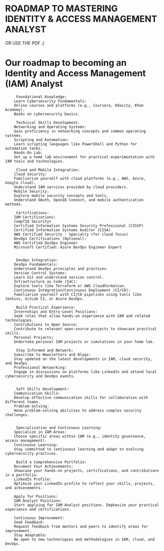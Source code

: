 # ROADMAP TO MASTERING IDENTITY & ACCESS MANAGEMENT ANALYST

OR USE THE PDF ;)



# Our roadmap to becoming an Identity and Access Management (IAM) Analyst

         Foundational Knowledge:
        Learn Cybersecurity Fundamentals:
        Online courses and platforms (e.g., Coursera, Udacity, Khan Academy).
        Books on cybersecurity basics.
        
         Technical Skills Development:
        Networking and Operating Systems:
        Gain proficiency in networking concepts and common operating systems.
        Scripting and Automation:
        Learn scripting languages like PowerShell and Python for automation tasks.
        Hands-On Lab:
        Set up a home lab environment for practical experimentation with IAM tools and technologies.
        
         Cloud and Mobile Integration:
        Cloud Security:
        Familiarize yourself with cloud platforms (e.g., AWS, Azure, Google Cloud).
        Understand IAM services provided by cloud providers.
        Mobile Security:
        Explore mobile security concepts and tools.
        Understand OAuth, OpenID Connect, and mobile authentication methods.
        
         Certifications:
        IAM Certifications:
        CompTIA Security+
        Certified Information Systems Security Professional (CISSP)
        Certified Information Systems Auditor (CISA)
        AWS Certified Security - Specialty (for cloud focus)
        DevOps Certifications (Optional):
        AWS Certified DevOps Engineer
        Microsoft Certified: Azure DevOps Engineer Expert
        
        
         DevOps Integration:
        DevOps Fundamentals:
        Understand DevOps principles and practices.
        Version Control Systems:
        Learn Git and understand version control.
        Infrastructure as Code (IaC):
        Explore tools like Terraform or AWS CloudFormation.
        Continuous Integration/Continuous Deployment (CI/CD):
        Familiarize yourself with CI/CD pipelines using tools like Jenkins, GitLab CI, or Azure DevOps.
        
         Build Practical Experience:
        Internships and Entry-Level Positions:
        Seek roles that allow hands-on experience with IAM and related technologies.
        Contributions to Open Source:
        Contribute to relevant open-source projects to showcase practical skills.
        Personal Projects:
        Undertake personal IAM projects or simulations in your home lab.
        
         Stay Informed and Network:
        Subscribe to Newsletters and Blogs:
        Stay updated on the latest developments in IAM, cloud security, and DevOps.
        Professional Networking:
        Engage in discussions on platforms like LinkedIn and attend local cybersecurity and DevOps events.
        
        
         Soft Skills Development:
        Communication Skills:
        Develop effective communication skills for collaboration with different teams.
        Problem-Solving:
        Hone problem-solving abilities to address complex security challenges.
        
        
         Specialization and Continuous Learning:
        Specialize in IAM Areas:
        Choose specific areas within IAM (e.g., identity governance, access management).
        Continuous Learning:
        Stay committed to continuous learning and adapt to evolving cybersecurity practices.
        
         Build a Comprehensive Portfolio:
        Document Your Achievements:
        Showcase your hands-on projects, certifications, and contributions in a portfolio.
        LinkedIn Profile:
        Optimize your LinkedIn profile to reflect your skills, projects, and achievements.
       
        Apply for Positions:
        IAM Analyst Positions:
        Start applying for IAM Analyst positions. Emphasize your practical experience and certifications.
       
        Continuous Improvement:
        Seek Feedback:
        Request feedback from mentors and peers to identify areas for improvement.
        Stay Adaptable:
        Be open to new technologies and methodologies in IAM, cloud, and DevOps.